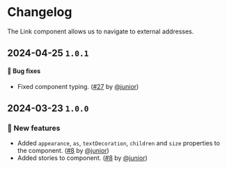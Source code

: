 # Changelog

The Link component allows us to navigate to external addresses.

## 2024-04-25 `1.0.1`

#### 🐛 Bug fixes

- Fixed component typing. ([#27](https://git.rarolabs.com.br/frontend/rarui/-/merge_requests/27) by [@junior](https://git.rarolabs.com.br/junior))

## 2024-03-23 `1.0.0`

### 🎉 New features

- Added `appearance`, `as`, `textDecoration`, `children` and `size` properties to the component. ([#8](https://git.rarolabs.com.br/frontend/rarui/pull/8) by [@junior](https://git.rarolabs.com.br/junior))
- Added stories to component. ([#8](https://git.rarolabs.com.br/frontend/rarui/pull/8) by [@junior](https://git.rarolabs.com.br/junior))

<!-- #### 🛠 Breaking changes -->

<!-- #### 📚 3rd party library updates -->

<!-- #### 🎉 New features -->

<!-- #### 🐛 Bug fixes -->

<!-- #### 💡 Others -->
